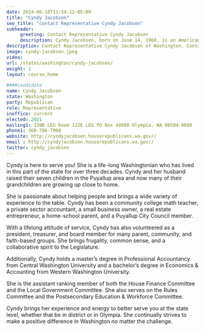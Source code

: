 ```yaml
---
date: 2024-06-18T11:54:12-05:00
title: "Cyndy Jacobsen"
seo_title: "contact Representative Cyndy Jacobsen"
subheader:
     greeting: Contact Representative Cyndy Jacobsen
     description: Cyndy Jacobsen, born on June 14, 1960, is an American politician affiliated with the Republican Party. She assumed office as a member of the Washington House of Representatives, representing District 25-Position 2, on January 11, 2021.
description: Contact Representative Cyndy Jacobsen of Washington. Contact information for Cyndy Jacobsen includes email address, phone number, and mailing address.
image: cyndy-jacobsen.jpeg
video:
url: /states/washington/cyndy-jacobsen/
weight: 1
layout: course_home

####candidate
name: Cyndy Jacobsen
state: Washington
party: Republican
role: Representative
inoffice: current
elected: 2021
mailing1: 338B LEG Room 122E LEG PO Box 40600 Olympia, WA 98504-0600
phone1: 360-786-7968
website: http://cyndyjacobsen.houserepublicans.wa.gov//
email : http://cyndyjacobsen.houserepublicans.wa.gov//
twitter: cyndy_jacobsen
---
```

Cyndy is here to serve you! She is a life-long Washingtonian who has lived in this part of the state for over three decades. Cyndy and her husband raised their seven children in the Puyallup area and now many of their grandchildren are growing up close to home.

She is passionate about helping people and brings a wide variety of experience to the table. Cyndy has been a community college math teacher, a private sector accountant, a small business owner, a real estate entrepreneur, a home-school parent, and a Puyallup City Council member.

With a lifelong attitude of service, Cyndy has also volunteered as a president, treasurer, and board member for many parent, community, and faith-based groups. She brings frugality, common sense, and a collaborative spirit to the Legislature.

Additionally, Cyndy holds a master’s degree in Professional Accountancy from Central Washington University and a bachelor’s degree in Economics & Accounting from Western Washington University.

She is the assistant ranking member of both the House Finance Committee and the Local Government Committee. She also serves on the Rules Committee and the Postsecondary Education & Workforce Committee.

Cyndy brings her experience and energy to better serve you at the state level, whether that be in district or in Olympia. She continually strives to make a positive difference in Washington no matter the challenge.

